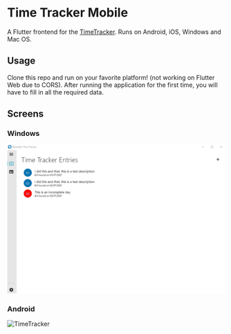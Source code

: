 # Time Tracker Mobile

A Flutter frontend for the [TimeTracker](https://timetracker.bairesdev.com). Runs on Android, iOS, Windows and Mac OS.

## Usage

Clone this repo and run on your favorite platform! (not working on Flutter Web due to CORS).
After running the application for the first time, you will have to fill in all the required data.

## Screens

### Windows

![TimeTracker](https://github.com/raulbojalil/timetracker-mobile/blob/master/windowsapp.gif?raw=true "timetrackerwin")

### Android

![TimeTracker](https://github.com/raulbojalil/timetracker-mobile/blob/master/androidapp.gif?raw=true "timetrackerandroid")




